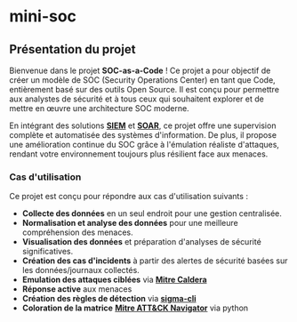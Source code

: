 # mini-soc

## Présentation du projet

Bienvenue dans le projet **SOC-as-a-Code** ! Ce projet a pour objectif de créer un modèle de SOC (Security Operations Center) en tant que Code, entièrement basé sur des outils Open Source.
Il est conçu pour permettre aux analystes de sécurité et à tous ceux qui souhaitent explorer et de mettre en œuvre une architecture SOC moderne.

En intégrant des solutions [**SIEM**](https://www.varonis.com/fr/blog/quest-ce-quun-siem-guide-du-debutant) et [**SOAR**](https://www.elastic.co/fr/what-is/soar), ce projet offre une supervision complète et automatisée des systèmes d'information.
De plus, il propose une amélioration continue du SOC grâce à l'émulation réaliste d'attaques, rendant votre environnement toujours plus résilient face aux menaces.


### Cas d'utilisation

Ce projet est conçu pour répondre aux cas d'utilisation suivants :

- **Collecte des données** en un seul endroit pour une gestion centralisée.
- **Normalisation et analyse des données** pour une meilleure compréhension des menaces.
- **Visualisation des données** et préparation d'analyses de sécurité significatives.
- **Création des cas d'incidents** à partir des alertes de sécurité basées sur les données/journaux collectés.
- **Emulation des attaques ciblées** via [**Mitre Caldera**](https://github.com/mitre/caldera)
- **Réponse active** aux menaces
- **Création des règles de détection** via [**sigma-cli**](https://github.com/SigmaHQ/sigma-cli)
- **Coloration de la matrice** [**Mitre ATT&CK Navigator**](https://mitre-attack.github.io/attack-navigator/) via python

